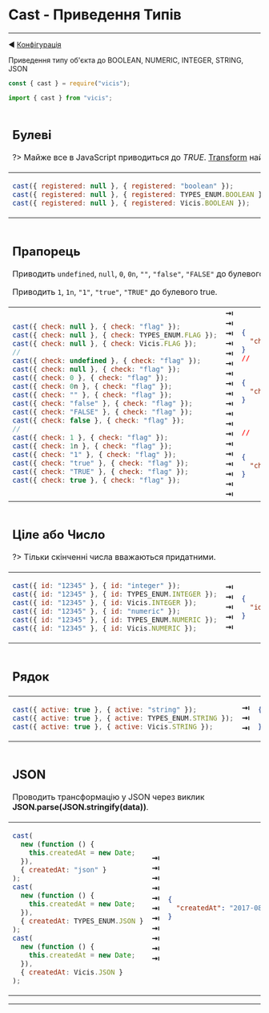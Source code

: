 # Cast - Приведення Типів

---

◀ [Конфігурація](/ua/configuration.md)

Приведення типу об'єкта до BOOLEAN, NUMERIC, INTEGER, STRING, JSON

```js
const { cast } = require("vicis");
```

```js
import { cast } from "vicis";
```

<table><thead><tr><td colspan="3">

## Булеві

?> Майже все в JavaScript приводиться до *TRUE*. [Transform](/ua/transform.md) найкраще підходить для цього.

</td></tr></thead><tbody>
<tr><td>

```js
cast({ registered: null }, { registered: "boolean" });
cast({ registered: null }, { registered: TYPES_ENUM.BOOLEAN });
cast({ registered: null }, { registered: Vicis.BOOLEAN });
```

</td>
<td>
<strong>&#x21E5;</strong><br>
<strong>&#x21E5;</strong><br>
<strong>&#x21E5;</strong><br>
</td>
<td>

```json
{
  "registered": false
}
```

</td></tr>
</tbody></table>

<table><thead><tr><td colspan="3">

## Прапорець

Приводить `undefined`, `null`, `0`, `0n`, `""`, `"false"`, `"FALSE"` до булевого false.

Приводить `1`, `1n`, `"1"`, `"true"`, `"TRUE"` до булевого true.

</td></tr></thead><tbody>
<tr><td>

```js
cast({ check: null }, { check: "flag" });
cast({ check: null }, { check: TYPES_ENUM.FLAG });
cast({ check: null }, { check: Vicis.FLAG });
//
cast({ check: undefined }, { check: "flag" });
cast({ check: null }, { check: "flag" });
cast({ check: 0 }, { check: "flag" });
cast({ check: 0n }, { check: "flag" });
cast({ check: "" }, { check: "flag" });
cast({ check: "false" }, { check: "flag" });
cast({ check: "FALSE" }, { check: "flag" });
cast({ check: false }, { check: "flag" });
//
cast({ check: 1 }, { check: "flag" });
cast({ check: 1n }, { check: "flag" });
cast({ check: "1" }, { check: "flag" });
cast({ check: "true" }, { check: "flag" });
cast({ check: "TRUE" }, { check: "flag" });
cast({ check: true }, { check: "flag" });
```

</td>
<td>
<strong>&#x21E5;</strong><br>
<strong>&#x21E5;</strong><br>
<strong>&#x21E5;</strong><br>
<strong>&#x21E5;</strong><br>
<strong>&#x21E5;</strong><br>
<strong>&#x21E5;</strong><br>
<strong>&#x21E5;</strong><br>
<strong>&#x21E5;</strong><br>
<strong>&#x21E5;</strong><br>
<strong>&#x21E5;</strong><br>
<strong>&#x21E5;</strong><br>
<strong>&#x21E5;</strong><br>
<strong>&#x21E5;</strong><br>
<strong>&#x21E5;</strong><br>
<strong>&#x21E5;</strong><br>
<strong>&#x21E5;</strong><br>
<strong>&#x21E5;</strong><br>
<strong>&#x21E5;</strong><br>
<strong>&#x21E5;</strong><br>
</td>
<td>

```json
{
  "check": false
}
//


{
  "check": false
}



//


{
  "check": true
}


```

</td></tr>
</tbody></table>

<table><thead><tr><td colspan="3">

## Ціле або Число

?> Тільки скінченні числа вважаються придатними.

</td></tr></thead><tbody>
<tr><td>

```js
cast({ id: "12345" }, { id: "integer" });
cast({ id: "12345" }, { id: TYPES_ENUM.INTEGER });
cast({ id: "12345" }, { id: Vicis.INTEGER });
cast({ id: "12345" }, { id: "numeric" });
cast({ id: "12345" }, { id: TYPES_ENUM.NUMERIC });
cast({ id: "12345" }, { id: Vicis.NUMERIC });
```

</td>
<td>
<strong>&#x21E5;</strong><br>
<strong>&#x21E5;</strong><br>
<strong>&#x21E5;</strong><br>
<strong>&#x21E5;</strong><br>
<strong>&#x21E5;</strong><br>
</td>
<td>

```json
{
  "id": 12345
}
```

</td></tr>
</tbody></table>

<table><thead><tr><td colspan="3">

## Рядок

</td></tr></thead><tbody>
<tr><td>

```js
cast({ active: true }, { active: "string" });
cast({ active: true }, { active: TYPES_ENUM.STRING });
cast({ active: true }, { active: Vicis.STRING });
```

</td>
<td>
<strong>&#x21E5;</strong><br>
<strong>&#x21E5;</strong><br>
<strong>&#x21E5;</strong><br>
</td>
<td>

```json
{
  "active": "true"
}
```

</td></tr>
</tbody></table>

<table><thead><tr><td colspan="3">

## JSON

Проводить трансформацію у JSON через виклик **JSON.parse(JSON.stringify(data))**.

</td></tr></thead><tbody>
<tr><td>

```js
cast(
  new (function () {
    this.createdAt = new Date;
  }),
  { createdAt: "json" }
);
cast(
  new (function () {
    this.createdAt = new Date;
  }),
  { createdAt: TYPES_ENUM.JSON }
);
cast(
  new (function () {
    this.createdAt = new Date;
  }),
  { createdAt: Vicis.JSON }
);
```

</td>
<td>
<strong>&#x21E5;</strong><br>
<strong>&#x21E5;</strong><br>
<strong>&#x21E5;</strong><br>
<strong>&#x21E5;</strong><br>
<strong>&#x21E5;</strong><br>
<strong>&#x21E5;</strong><br>
<strong>&#x21E5;</strong><br>
<strong>&#x21E5;</strong><br>
<strong>&#x21E5;</strong><br>
<strong>&#x21E5;</strong><br>
<strong>&#x21E5;</strong><br>
</td>
<td>

```json
{
  "createdAt": "2017-08-10T20:53:42.353Z"
}
```

</td></tr>
</tbody></table>

---
